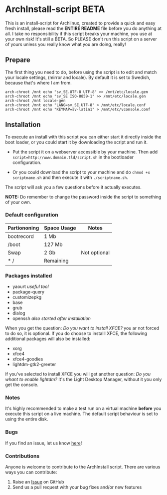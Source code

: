 ArchInstall-script BETA
==================

This is an install-script for Archlinux, created to provide a quick and easy fresh install, please read the **ENTIRE README** file before you do anything at all. I take no responsibility if this script breaks your machine, you use at your own risk! It's still a BETA. So PLEASE don't run this script on a server of yours unless you really know what you are doing, really!

## Prepare ##
The first thing you need to do, before using the script is to edit and match your locale settings, (mirror and locale). By default it is set to Swedish, because that's where I am from.

```shell
arch-chroot /mnt echo "sv_SE.UTF-8 UTF-8" >> /mnt/etc/locale.gen
arch-chroot /mnt echo "sv_SE ISO-8859-1" >> /mnt/etc/locale.gen
arch-chroot /mnt locale-gen
arch-chroot /mnt echo "LANG=sv_SE.UTF-8" > /mnt/etc/locale.conf
arch-chroot /mnt echo "KEYMAP=sv-latin1" > /mnt/etc/vconsole.conf
```

## Installation ##
To execute an install with this script you can either start it directly inside the boot loader, or you could start it by downloading the script and run it.

* Put the script it on a webserver accessible by your machine. Then add `script=http://www.domain.tld/script.sh` in the bootloader configuration.

* Or you could download the script to your machine and do `chmod +x scriptname.sh` and then execute it with `./scriptname.sh`.

The script will ask you a few questions before it actually executes.

**NOTE:** Do remember to change the password inside the script to something of your own.

### Default configuration ###

Partiononing | Space Usage | Notes
------------ | ----------- | -----
bootrecord | 1 Mb | 
/boot | 127 Mb | 
Swap | 2 Gb | Not optional
* / | Remaining | 

### Packages installed ###

* yaourt _useful tool_
* package-query
* customizepkg
* base
* grub
* dialog
* openssh _also started after installation_

When you get the question: _Do you want to install XFCE?_ you ar not forced to do so, it is optional. If you do choose to installl XFCE, the following additional packages will also be installed:

* xorg
* xfce4
* xfce4-goodies
* lightdm-gtk2-greeter

If you've selected to install XFCE you will get another question: _Do you whant to enable lightdm?_ It's the Light Desktop Manager, without it you only get the console.

### Notes ###
It's highly recommended to make a test run on a virtual machine **before** you execute this script on a live machine. The default script behaviour is set to using the entire disk.

### Bugs ###
If you find an issue, let us know [here](https://github.com/toocer/ArchInstall-script/issues)!

### Contributions ###
Anyone is welcome to contribute to the ArchInstall script. There are various ways you can contribute:

1. Raise an [Issue](https://github.com/toocer/ArchInstall-script/issues) on GitHub
2. Send us a pull request with your bug fixes and/or new features